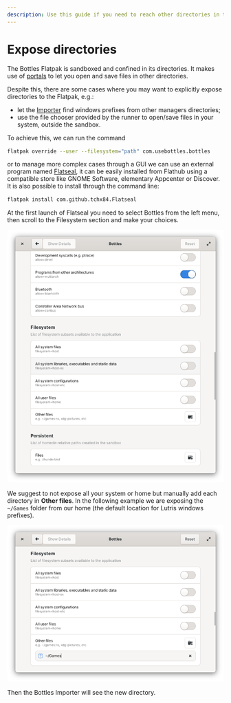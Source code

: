 ```yaml
---
description: Use this guide if you need to reach other directories in the Flatpak.
---
```

# Expose directories

The Bottles Flatpak is sandboxed and confined in its directories. It makes use of [portals](https://docs.flatpak.org/en/latest/portal-api-reference.html) to let you open and save files in other directories.

Despite this, there are some cases where you may want to explicitly expose directories to the Flatpak, e.g.:

* let the [Importer](https://docs.usebottles.com/bottles/import-from-other-managers) find windows prefixes from other managers directories;
* use the file chooser provided by the runner to open/save files in your system, outside the sandbox.

To achieve this, we can run the command
```bash
flatpak override --user --filesystem="path" com.usebottles.bottles
```
or to manage more complex cases through a GUI we can use an external program named [Flatseal](https://flathub.org/apps/details/com.github.tchx84.Flatseal), it can be easily installed from Flathub using a compatible store like GNOME Software, elementary Appcenter or Discover. It is also possible to install through the command line:

```bash
flatpak install com.github.tchx84.Flatseal
```

At the first launch of Flatseal you need to select Bottles from the left menu, then scroll to the Filesystem section and make your choices.

![Flatseal > Bottles](<../../.gitbook/assets/flatpak/expose_directories/readme/FlatsealFilesystem.png>)

We suggest to not expose all your system or home but manually add each directory in **Other files**. In the following example we are exposing the `~/Games` folder from our home (the default location for Lutris windows prefixes).

![Exposing the \~/Games directory](<../../.gitbook/assets/flatpak/expose_directories/readme/FlatsealGames.png>)

Then the Bottles Importer will see the new directory.


